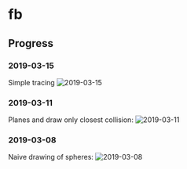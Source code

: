 fb
==

Progress
--------

### 2019-03-15
Simple tracing
![2019-03-15](http://rootmos-static.ams3.cdn.digitaloceanspaces.com/projects/fb/2019-03-15_084430_877689340.png)


### 2019-03-11
Planes and draw only closest collision:
![2019-03-11](https://rootmos-static.ams3.cdn.digitaloceanspaces.com/projects/fb/2019-03-11_082143_815286406.png)

### 2019-03-08
Naive drawing of spheres:
![2019-03-08](https://rootmos-static.ams3.cdn.digitaloceanspaces.com/projects/fb/2019-03-08_101647_472512861.png)

